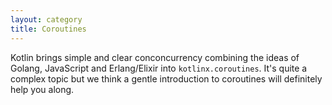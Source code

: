 ```yaml
---
layout: category
title: Coroutines
---
```


Kotlin brings simple and clear conconcurrency combining the ideas of Golang, JavaScript and Erlang/Elixir into `kotlinx.coroutines`. It's quite a complex topic but we think a gentle introduction to coroutines will definitely help you along.

